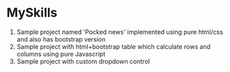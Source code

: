 # MySkills
1. Sample project named 'Pocked news' implemented using pure html/css and also has bootstrap version
2. Sample project with html+bootstrap table which calculate rows and columns using pure Javascript
3. Sample project with custom dropdown control